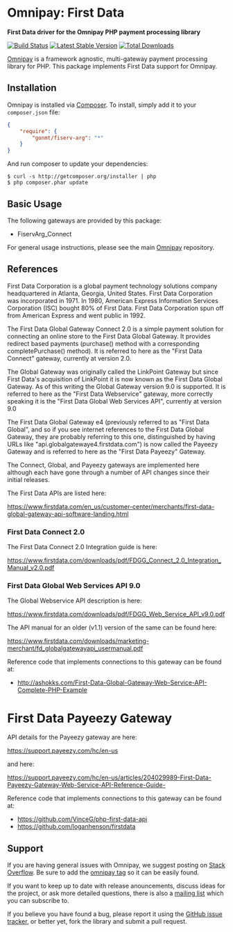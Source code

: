# Omnipay: First Data

**First Data driver for the Omnipay PHP payment processing library**

[![Build Status](https://travis-ci.org/thephpleague/omnipay-firstdata.png?branch=master)](https://travis-ci.org/thephpleague/omnipay-firstdata)
[![Latest Stable Version](https://poser.pugx.org/omnipay/firstdata/version.png)](https://packagist.org/packages/omnipay/firstdata)
[![Total Downloads](https://poser.pugx.org/omnipay/firstdata/d/total.png)](https://packagist.org/packages/omnipay/firstdata)

[Omnipay](https://github.com/thephpleague/omnipay) is a framework agnostic, multi-gateway payment
processing library for PHP. This package implements First Data support for Omnipay.

## Installation

Omnipay is installed via [Composer](http://getcomposer.org/). To install, simply add it
to your `composer.json` file:

```json
{
    "require": {
        "gonmt/fiserv-arg": "*"
    }
}
```

And run composer to update your dependencies:

    $ curl -s http://getcomposer.org/installer | php
    $ php composer.phar update

## Basic Usage

The following gateways are provided by this package:

* FiservArg_Connect

For general usage instructions, please see the main [Omnipay](https://github.com/thephpleague/omnipay)
repository.

## References

First Data Corporation is a global payment technology solutions company headquartered in Atlanta, Georgia,
United States.  First Data Corporation was incorporated in 1971. In 1980, American Express Information
Services Corporation (ISC) bought 80% of First Data.  First Data Corporation spun off from American Express
and went public in 1992.

The First Data Global Gateway Connect 2.0 is a simple payment solution for connecting an online store to
the First Data Global Gateway.  It provides redirect based payments (purchase() method with a corresponding
completePurchase() method).  It is referred to here as the "First Data Connect" gateway, currently at
version 2.0.

The Global Gateway was originally called the LinkPoint Gateway but since First Data's acquisition of
LinkPoint it is now known as the First Data Global Gateway. As of this writing the Global Gateway version
9.0 is supported. It is referred to here as the "First Data Webservice" gateway, more correctly speaking
it is the "First Data Global Web Services API", currently at version 9.0

The First Data Global Gateway e4 (previously referred to as "First Data Global", and so if you see
internet references to the First Data Global Gateway, they are probably referring to this one, distinguished
by having URLs like "api.globalgatewaye4.firstdata.com") is now called the Payeezy Gateway and is
referred to here as the "First Data Payeezy" Gateway.

The Connect, Global, and Payeezy gateways are implemented here although each have gone through a number
of API changes since their initial releases.

The First Data APIs are listed here:

https://www.firstdata.com/en_us/customer-center/merchants/first-data-global-gateway-api-software-landing.html

### First Data Connect 2.0

The First Data Connect 2.0 Integration guide is here:

https://www.firstdata.com/downloads/pdf/FDGG_Connect_2.0_Integration_Manual_v2.0.pdf

### First Data Global Web Services API 9.0

The Global Webservice API description is here:

https://www.firstdata.com/downloads/pdf/FDGG_Web_Service_API_v9.0.pdf

The API manual for an older (v1.1) version of the same can be found here:

https://www.firstdata.com/downloads/marketing-merchant/fd_globalgatewayapi_usermanual.pdf

Reference code that implements connections to this gateway can be found at:

* http://ashokks.com/First-Data-Global-Gateway-Web-Service-API-Complete-PHP-Example

# First Data Payeezy Gateway

API details for the Payeezy gateway are here:

https://support.payeezy.com/hc/en-us

and here:

https://support.payeezy.com/hc/en-us/articles/204029989-First-Data-Payeezy-Gateway-Web-Service-API-Reference-Guide-

Reference code that implements connections to this gateway can be found at:

* https://github.com/VinceG/php-first-data-api
* https://github.com/loganhenson/firstdata

## Support

If you are having general issues with Omnipay, we suggest posting on
[Stack Overflow](http://stackoverflow.com/). Be sure to add the
[omnipay tag](http://stackoverflow.com/questions/tagged/omnipay) so it can be easily found.

If you want to keep up to date with release anouncements, discuss ideas for the project,
or ask more detailed questions, there is also a [mailing list](https://groups.google.com/forum/#!forum/omnipay) which
you can subscribe to.

If you believe you have found a bug, please report it using the [GitHub issue tracker](https://github.com/thephpleague/omnipay-firstdata/issues),
or better yet, fork the library and submit a pull request.
